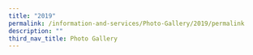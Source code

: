```yaml
---
title: "2019"
permalink: /information-and-services/Photo-Gallery/2019/permalink
description: ""
third_nav_title: Photo Gallery
---
```






